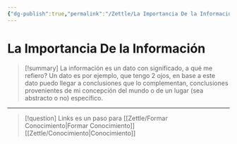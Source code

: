 ```yaml
---
{"dg-publish":true,"permalink":"/Zettle/La Importancia De la Información/","title":"La importancia de la información","updated":"2023-11-20T19:24:13.341-05:00"}
---
```



# La Importancia De la Información

> [!summary] 
> La información es un dato con significado, a qué me refiero? Un dato es por ejemplo, que tengo 2 ojos, en base a este dato puedo llegar a conclusiones que lo complementan, conclusiones provenientes de mi concepción del mundo o de un lugar (sea abstracto o no) específico. 

- - - 
> [!question] Links
> es un paso para [[Zettle/Formar Conocimiento\|Formar Conocimiento]]
> [[Zettle/Conocimiento\|Conocimiento]]
